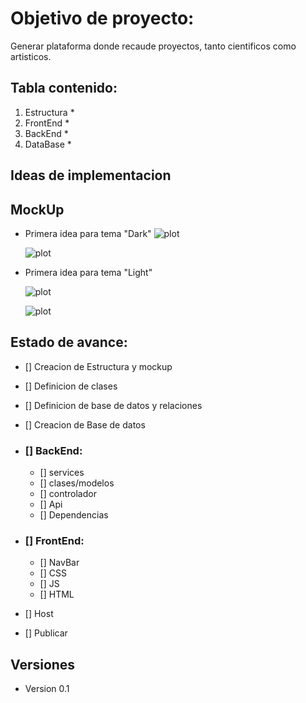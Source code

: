 # Objetivo de proyecto:
Generar plataforma donde recaude proyectos, tanto cientificos como artisticos.

## Tabla contenido:
1. Estructura
    *
2. FrontEnd 
    *
3. BackEnd
    *
4. DataBase
    *

## Ideas de implementacion

## MockUp

* Primera idea para tema "Dark"
    ![plot](blog\FRONTEND\D01.png)

    ![plot](/blog/FRONTEND/D02.png)

* Primera idea para tema "Light"

    ![plot](..\FRONTEND\L01.png)

    ![plot](../FRONTEND/D02.png)

## Estado de avance:
* [] Creacion de Estructura y mockup
* [] Definicion de clases
* [] Definicion de base de datos y relaciones
* [] Creacion de Base de datos

* ### [] BackEnd:
    * [] services
    * [] clases/modelos
    * [] controlador
    * [] Api
    * [] Dependencias

* ### [] FrontEnd:
    * [] NavBar
    * [] CSS
    * [] JS
    * [] HTML 

* [] Host 
* [] Publicar


## Versiones

* Version 0.1
    



